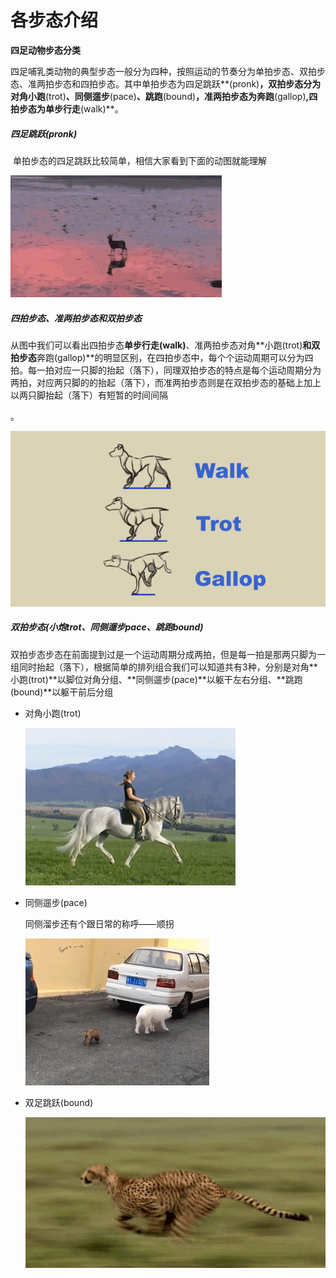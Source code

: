 # 各步态介绍 

**四足动物步态分类**

​	四足哺乳类动物的典型步态一般分为四种，按照运动的节奏分为单拍步态、双拍步态、准两拍步态和四拍步态。其中单拍步态为四足跳跃**(pronk)**，双拍步态分为对角小跑**(trot)**、同侧遛步**(pace)**、跳跑**(bound)**，准两拍步态为奔跑**(gallop)**,四拍步态为单步行走**(walk)**。



##### 四足跳跃(pronk)

​	单拍步态的四足跳跃比较简单，相信大家看到下面的动图就能理解

![](/pic/ch7/7.4.2/pronk.gif)

##### 四拍步态、准两拍步态和双拍步态

​	从图中我们可以看出四拍步态**单步行走(walk)**、准两拍步态对角**小跑(trot)**和双拍步态**奔跑(gallop)**的明显区别，在四拍步态中，每个个运动周期可以分为四拍。每一拍对应一只脚的抬起（落下），同理双拍步态的特点是每个运动周期分为两拍，对应两只脚的的抬起（落下），而准两拍步态则是在双拍步态的基础上加上以两只脚抬起（落下）有短暂的时间间隔

。

![](/pic/ch7/7.4.2/dog.gif)

##### 双拍步态(小炮trot、同侧遛步pace、跳跑bound)

​	双拍步态步态在前面提到过是一个运动周期分成两拍，但是每一拍是那两只脚为一组同时抬起（落下），根据简单的排列组合我们可以知道共有3种，分别是对角**小跑(trot)**以脚位对角分组、**同侧遛步(pace)**以躯干左右分组、**跳跑(bound)**以躯干前后分组

- 对角小跑(trot)

  ![](/pic/ch7/7.4.2/trot.gif)

- 同侧遛步(pace)

  同侧溜步还有个跟日常的称呼——顺拐

  ![](/pic/ch7/7.4.2/pace.gif)

- 双足跳跃(bound)

  ![](/pic/ch7/7.4.2/bound.gif)
  

